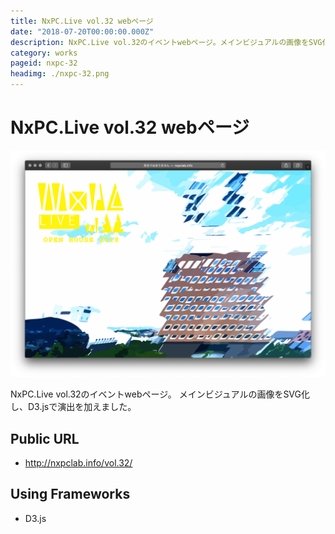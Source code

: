 ```yaml
---
title: NxPC.Live vol.32 webページ
date: "2018-07-20T00:00:00.000Z"
description: NxPC.Live vol.32のイベントwebページ。メインビジュアルの画像をSVG化し、D3.jsで演出を加えました。
category: works
pageid: nxpc-32
headimg: ./nxpc-32.png
---
```


# NxPC.Live vol.32 webページ

![NxPC.Live vol.32 - ヘッダー部分](./nxpc-32.png "NxPC.Live vol.32 - ヘッダー部分")

NxPC.Live vol.32のイベントwebページ。
メインビジュアルの画像をSVG化し、D3.jsで演出を加えました。

## Public URL
- http://nxpclab.info/vol.32/

## Using Frameworks

- D3.js